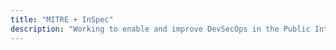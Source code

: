 ```yaml
---
title: "MITRE + InSpec"
description: "Working to enable and improve DevSecOps in the Public Interest"
---
```

